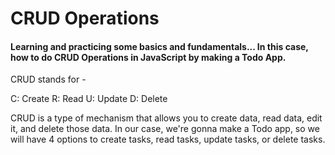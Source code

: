 <h1>CRUD Operations</h1>

<h4>Learning and practicing some basics and fundamentals... In this case, how to do CRUD Operations in JavaScript by making a Todo App.</h4>

<p>CRUD stands for -

C: Create
R: Read
U: Update
D: Delete
</p>

CRUD is a type of mechanism that allows you to create data, read data, edit it, and delete those data. In our case, we're gonna make a Todo app, so we will have 4 options to create tasks, read tasks, update tasks, or delete tasks.
